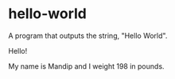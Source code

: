 # hello-world
A program that outputs the string, "Hello World".

Hello!

My name is Mandip and I weight 198 in pounds. 
